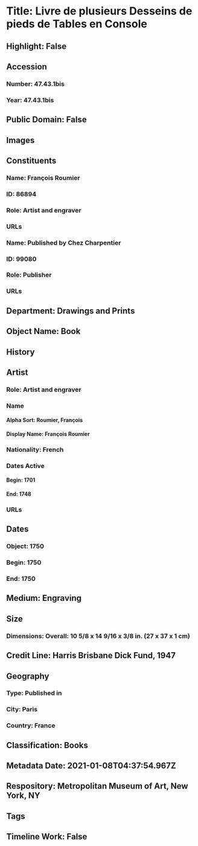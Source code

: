 # Title: Livre de plusieurs Desseins de pieds de Tables en Console
## Highlight: False
## Accession
### Number: 47.43.1bis
### Year: 47.43.1bis
## Public Domain: False
## Images
## Constituents
### Name: François Roumier
### ID: 86894
### Role: Artist and engraver
### URLs
### Name: Published by Chez Charpentier
### ID: 99080
### Role: Publisher
### URLs
## Department: Drawings and Prints
## Object Name: Book
## History
## Artist
### Role: Artist and engraver
### Name
#### Alpha Sort: Roumier, François
#### Display Name: François Roumier
### Nationality: French
### Dates Active
#### Begin: 1701
#### End: 1748
### URLs
## Dates
### Object: 1750
### Begin: 1750
### End: 1750
## Medium: Engraving
## Size
### Dimensions: Overall: 10 5/8 x 14 9/16 x 3/8 in. (27 x 37 x 1 cm)
## Credit Line: Harris Brisbane Dick Fund, 1947
## Geography
### Type: Published in
### City: Paris
### Country: France
## Classification: Books
## Metadata Date: 2021-01-08T04:37:54.967Z
## Respository: Metropolitan Museum of Art, New York, NY
## Tags
## Timeline Work: False